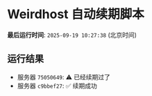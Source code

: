 # Weirdhost 自动续期脚本

**最后运行时间**: `2025-09-19 10:27:38` (北京时间)

## 运行结果

- 服务器 `75050649`: ⚠️ 已经续期过了
- 服务器 `c9bbef27`: ✅ 续期成功
